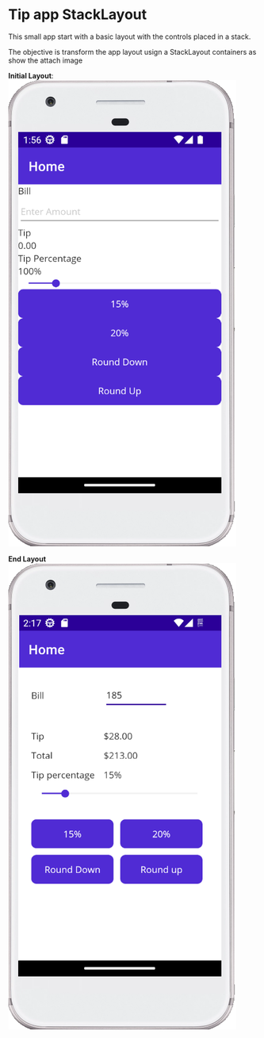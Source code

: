 # Tip app StackLayout
This small app start with a basic layout with the controls placed in a stack.

The objective is transform the app layout usign a StackLayout containers as show the attach image

**Initial Layout**:
![Initial Layout](TipCalculator/Resources/Images/before.png)

**End Layout**
![Final Layout](TipCalculator/Resources/Images/after.png)